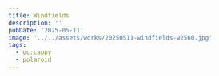```yaml
---
title: Windfields
description: ''
pubDate: '2025-05-11'
image: '../../assets/works/20250511-windfields-w2560.jpg'
tags:
  - oc:cappy
  - polaroid
---
```

